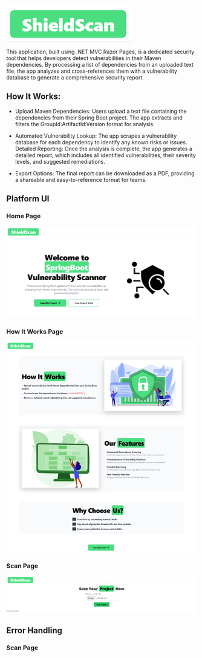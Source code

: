 ![logo](./wwwroot/logo.PNG)

This application, built using .NET MVC Razor Pages, is a dedicated security tool that helps developers detect vulnerabilities in their Maven dependencies. By processing a list of dependencies from an uploaded text file, the app analyzes and cross-references them with a vulnerability database to generate a comprehensive security report.

## How It Works:
- Upload Maven Dependencies: Users upload a text file containing the dependencies from their Spring Boot project. The app extracts and filters the GroupId:ArtifactId:Version format for analysis.

- Automated Vulnerability Lookup: The app scrapes a vulnerability database for each dependency to identify any known risks or issues.
    Detailed Reporting: Once the analysis is complete, the app generates a detailed report, which includes all identified vulnerabilities, their severity levels, and suggested remediations.

- Export Options: The final report can be downloaded as a PDF, providing a shareable and easy-to-reference format for teams.
## Platform UI
### Home Page
![interface 1](./wwwroot/interface_1.PNG)
### How It Works Page
![interface 2](./wwwroot/interface_2.png)
### Scan Page
![interface 3](./wwwroot/interface_3.png)
## Error Handling 
### Scan Page
